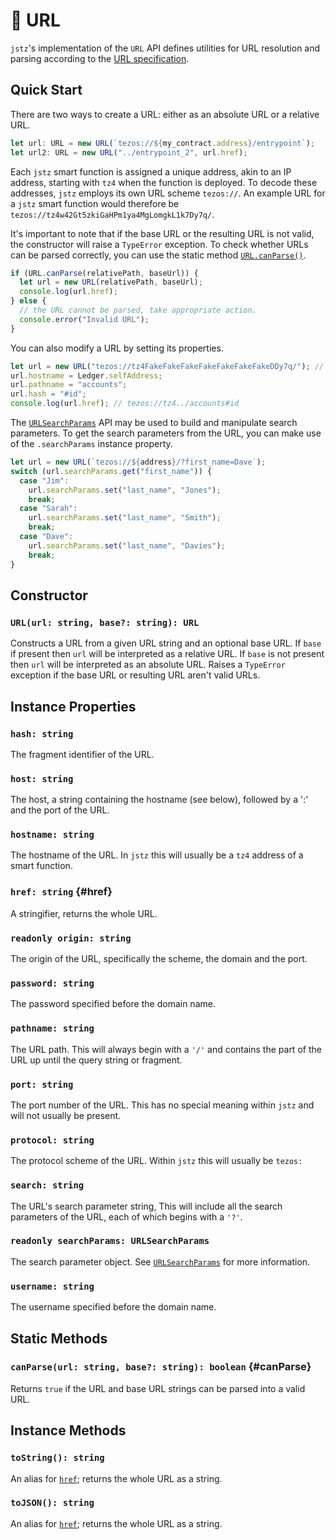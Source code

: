 # 🔗 URL

`jstz`'s implementation of the `URL` API defines utilities for URL resolution and parsing according to the [URL specification](https://url.spec.whatwg.org/#urlsearchparams).

## Quick Start

There are two ways to create a URL: either as an absolute URL or a relative URL.

```typescript
let url: URL = new URL(`tezos://${my_contract.address}/entrypoint`);
let url2: URL = new URL("../entrypoint_2", url.href);
```

Each `jstz` smart function is assigned a unique address, akin to an IP address, starting with `tz4` when the function is deployed.
To decode these addresses, `jstz` employs its own URL scheme `tezos://`.
An example URL for a `jstz` smart function would therefore be `tezos://tz4w42Gt5zkiGaHPm1ya4MgLomgkL1k7Dy7q/`.

It's important to note that if the base URL or the resulting URL is not valid, the constructor will raise a `TypeError` exception.
To check whether URLs can be parsed correctly, you can use the static method [`URL.canParse()`](#canParse).

```typescript
if (URL.canParse(relativePath, baseUrl)) {
  let url = new URL(relativePath, baseUrl);
  console.log(url.href);
} else {
  // the URL cannot be parsed, take appropriate action.
  console.error("Invalid URL");
}
```

You can also modify a URL by setting its properties.

```typescript
let url = new URL("tezos://tz4FakeFakeFakeFakeFakeFakeFakeDDy7q/"); // not a valid address, we'll have to change it
url.hostname = Ledger.selfAddress;
url.pathname = "accounts";
url.hash = "#id";
console.log(url.href); // tezos://tz4../accounts#id
```

The [`URLSearchParams`](./url_search_params.md) API may be used to build and manipulate search parameters. To get the search parameters from the URL, you can make use of the `.searchParams` instance property.

```typescript
let url = new URL(`tezos://${address}/?first_name=Dave`);
switch (url.searchParams.get("first_name")) {
  case "Jim":
    url.searchParams.set("last_name", "Jones");
    break;
  case "Sarah":
    url.searchParams.set("last_name", "Smith");
    break;
  case "Dave":
    url.searchParams.set("last_name", "Davies");
    break;
}
```

## Constructor

### `URL(url: string, base?: string): URL`

Constructs a URL from a given URL string and an optional base URL.
If `base` if present then `url` will be interpreted as a relative URL.
If `base` is not present then `url` will be interpreted as an absolute URL.
Raises a `TypeError` exception if the base URL or resulting URL aren't valid URLs.

## Instance Properties

### `hash: string`

The fragment identifier of the URL.

### `host: string`

The host, a string containing the hostname (see below), followed by a ':' and the port of the URL.

### `hostname: string`

The hostname of the URL. In `jstz` this will usually be a `tz4` address of a smart function.

### `href: string` {#href}

A stringifier, returns the whole URL.

### `readonly origin: string`

The origin of the URL, specifically the scheme, the domain and the port.

### `password: string`

The password specified before the domain name.

### `pathname: string`

The URL path. This will always begin with a `'/'` and contains the part of the URL up until the query string or fragment.

### `port: string`

The port number of the URL. This has no special meaning within `jstz` and will not usually be present.

### `protocol: string`

The protocol scheme of the URL. Within `jstz` this will usually be `tezos:`

### `search: string`

The URL's search parameter string, This will include all the search parameters of the URL, each of which begins with a `'?'`.

### `readonly searchParams: URLSearchParams`

The search parameter object. See [`URLSearchParams`](./url_search_params.md) for more information.

### `username: string`

The username specified before the domain name.

## Static Methods

### `canParse(url: string, base?: string): boolean` {#canParse}

Returns `true` if the URL and base URL strings can be parsed into a valid URL.

## Instance Methods

### `toString(): string`

An alias for [`href`](#href); returns the whole URL as a string.

### `toJSON(): string`

An alias for [`href`](#href); returns the whole URL as a string.
